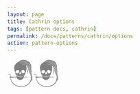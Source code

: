 ```yaml
---
layout: page
title: Cathrin options
tags: [pattern docs, cathrin]
permalink: /docs/patterns/cathrin/options
action: pattern-options
---
```

<div id="options"><p class="text-center"><img src="/img/logo/spinner.svg" alt="Loading..."></p></div>
